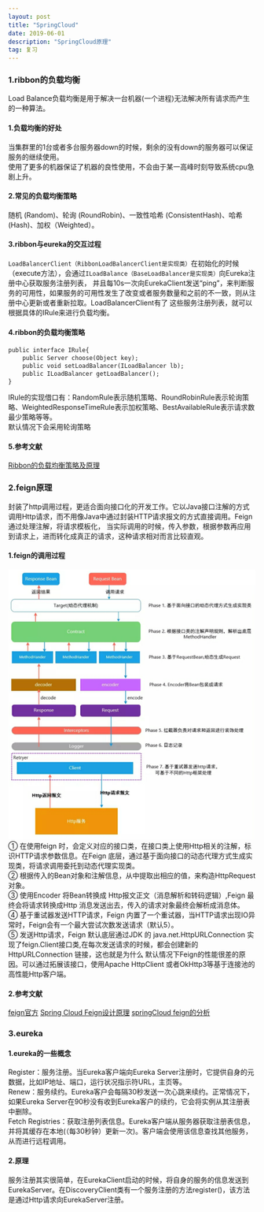 ```yaml
---
layout: post
title: "SpringCloud"
date: 2019-06-01
description: "SpringCloud原理"
tag: 复习
---
```

### 1.ribbon的负载均衡
Load Balance负载均衡是用于解决一台机器(一个进程)无法解决所有请求而产生的一种算法。
#### 1.负载均衡的好处
当集群里的1台或者多台服务器down的时候，剩余的没有down的服务器可以保证服务的继续使用。  
使用了更多的机器保证了机器的良性使用，不会由于某一高峰时刻导致系统cpu急剧上升。
#### 2.常见的负载均衡策略
随机 (Random)、轮询 (RoundRobin)、一致性哈希 (ConsistentHash)、哈希 (Hash)、加权（Weighted）。
#### 3.ribbon与eureka的交互过程
`LoadBalancerClient（RibbonLoadBalancerClient是实现类）`在初始化的时候（execute方法），会通过`ILoadBalance（BaseLoadBalancer是实现类）`向Eureka注册中心获取服务注册列表，
并且每10s一次向EurekaClient发送“ping”，来判断服务的可用性，如果服务的可用性发生了改变或者服务数量和之前的不一致，则从注册中心更新或者重新拉取。LoadBalancerClient有了
这些服务注册列表，就可以根据具体的IRule来进行负载均衡。
#### 4.ribbon的负载均衡策略
```
public interface IRule{
    public Server choose(Object key);
    public void setLoadBalancer(ILoadBalancer lb);
    public ILoadBalancer getLoadBalancer();   
}
```
IRule的实现借口有：RandomRule表示随机策略、RoundRobinRule表示轮询策略、WeightedResponseTimeRule表示加权策略、BestAvailableRule表示请求数最少策略等等。  
默认情况下会采用轮询策略
#### 5.参考文献
[Ribbon的负载均衡策略及原理](https://blog.csdn.net/wudiyong22/article/details/80829808)
### 2.feign原理
封装了http调用过程，更适合面向接口化的开发工作。它以Java接口注解的方式调用Http请求，而不用像Java中通过封装HTTP请求报文的方式直接调用。Feign通过处理注解，将请求模板化，
当实际调用的时候，传入参数，根据参数再应用到请求上，进而转化成真正的请求，这种请求相对而言比较直观。
#### 1.feign的调用过程
![feign调用过程](/images/article/spring/feign-process.jpg)
① 在使用feign 时，会定义对应的接口类，在接口类上使用Http相关的注解，标识HTTP请求参数信息。在Feign 底层，通过基于面向接口的动态代理方式生成实现类，将请求调用委托到动态代理实现类。  
② 根据传入的Bean对象和注解信息，从中提取出相应的值，来构造HttpRequest 对象。  
③ 使用Encoder 将Bean转换成 Http报文正文（消息解析和转码逻辑）,Feign 最终会将请求转换成Http 消息发送出去，传入的请求对象最终会解析成消息体。  
④ 基于重试器发送HTTP请求，Feign 内置了一个重试器，当HTTP请求出现IO异常时，Feign会有一个最大尝试次数发送请求（默认5）。  
⑤ 发送Http请求，Feign 默认底层通过JDK 的 java.net.HttpURLConnection 实现了feign.Client接口类,在每次发送请求的时候，都会创建新的HttpURLConnection 链接，这也就是为什么
默认情况下Feign的性能很差的原因。可以通过拓展该接口，使用Apache HttpClient 或者OkHttp3等基于连接池的高性能Http客户端。
#### 2.参考文献
[feign官方](https://github.com/OpenFeign/feign) [Spring Cloud Feign设计原理](https://www.jianshu.com/p/8c7b92b4396c) [springCloud feign的分析](https://blog.51cto.com/13981400/2286765)
### 3.eureka
#### 1.eureka的一些概念
Register：服务注册。当Eureka客户端向Eureka Server注册时，它提供自身的元数据，比如IP地址、端口，运行状况指示符URL，主页等。  
Renew：服务续约。Eureka客户会每隔30秒发送一次心跳来续约。正常情况下，如果Eureka Server在90秒没有收到Eureka客户的续约，它会将实例从其注册表中删除。  
Fetch Registries：获取注册列表信息。Eureka客户端从服务器获取注册表信息，并将其缓存在本地(（每30秒钟）更新一次)。客户端会使用该信息查找其他服务，从而进行远程调用。  
#### 2.原理
服务注册其实很简单，在EurekaClient启动的时候，将自身的服务的信息发送到EurekaServer。在DiscoveryClient类有一个服务注册的方法register()，该方法是通过Http请求向EurekaServer注册。


